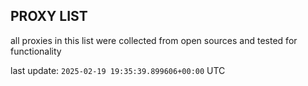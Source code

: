 ## PROXY LIST

all proxies in this list were collected from open sources and tested for functionality

last update: `2025-02-19 19:35:39.899606+00:00` UTC